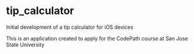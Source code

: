 # tip_calculator
Initial development of a tip calculator for iOS devices

This is an application created to apply for the CodePath course at San Jose State University
